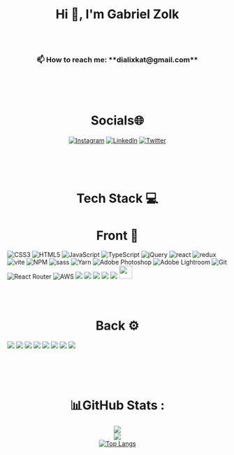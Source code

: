 <h1 align="center">Hi 🤟, I'm Gabriel Zolk</h1>
<br/>
<br/>

 <h3 align="center">📫 How to reach me: **dialixkat@gmail.com**</h3>
 
<br/>
<br/>
<br/>


 <h1 align="center">Socials🌐</h1>

<div align="center">
 
[![Instagram](https://img.shields.io/badge/Instagram-%23E4405F.svg?logo=Instagram&logoColor=white)](https://www.instagram.com/gabriel_zolk) [![LinkedIn](https://img.shields.io/badge/LinkedIn-%230077B5.svg?logo=linkedin&logoColor=white)](https://www.linkedin.com/in/gabriel-zolk-4063b3241/) [![Twitter](https://img.shields.io/badge/Twitter-%231DA1F2.svg?logo=Twitter&logoColor=white)](https://twitter.com/Gabriel_Zolk) 
 
 </div>
 
<br/>
<br/>
<br/>

<h1 align="center">Tech Stack 💻</h1>
<h1 align="center">Front 📱</h1>
 
 <div>
  
![CSS3](https://img.shields.io/badge/css3-%231572B6.svg?style=for-the-badge&logo=css3&logoColor=white) ![HTML5](https://img.shields.io/badge/html5-%23E34F26.svg?style=for-the-badge&logo=html5&logoColor=white) ![JavaScript](https://img.shields.io/badge/javascript-%23323330.svg?style=for-the-badge&logo=javascript&logoColor=%23F7DF1E) ![TypeScript](https://img.shields.io/badge/typescript-%23007ACC.svg?style=for-the-badge&logo=typescript&logoColor=white) ![jQuery](https://img.shields.io/badge/jquery-%230769AD.svg?style=for-the-badge&logo=jquery&logoColor=white) ![react](https://img.shields.io/badge/React-20232A?style=for-the-badge&logo=react&logoColor=61DAFB) ![redux](https://img.shields.io/badge/Redux-593D88?style=for-the-badge&logo=redux&logoColor=white) ![vite](https://img.shields.io/badge/Vite-B73BFE?style=for-the-badge&logo=vite&logoColor=FFD62E) ![NPM](https://img.shields.io/badge/npm-CB3837?style=for-the-badge&logo=npm&logoColor=white) ![sass](https://img.shields.io/badge/Sass-CC6699?style=for-the-badge&logo=sass&logoColor=white) ![Yarn](https://img.shields.io/badge/yarn-%232C8EBB.svg?style=for-the-badge&logo=yarn&logoColor=white) ![Adobe Photoshop](https://img.shields.io/badge/adobephotoshop-%2331A8FF.svg?style=for-the-badge&logo=adobephotoshop&logoColor=white) ![Adobe Lightroom](https://img.shields.io/badge/Adobe%20Lightroom-31A8FF.svg?style=for-the-badge&logo=Adobe%20Lightroom&logoColor=white)
 ![Git](https://img.shields.io/badge/GIT-E44C30?style=for-the-badge&logo=git&logoColor=white
)
 ![React Router](https://img.shields.io/badge/React_Router-CA4245?style=for-the-badge&logo=react-router&logoColor=white)
 ![AWS](https://img.shields.io/badge/Amazon_AWS-232F3E?style=for-the-badge&logo=amazon-aws&logoColor=white)
 ![](https://img.shields.io/badge/Microsoft_Azure-0089D6?style=for-the-badge&logo=microsoft-azure&logoColor=white)
 ![](https://img.shields.io/badge/Vercel-000000?style=for-the-badge&logo=vercel&logoColor=white
)
 ![](https://img.shields.io/badge/Notion-000000?style=for-the-badge&logo=notion&logoColor=white
)
 ![](https://img.shields.io/badge/Trello-0052CC?style=for-the-badge&logo=trello&logoColor=white
)
 ![](https://img.shields.io/badge/Slack-4A154B?style=for-the-badge&logo=slack&logoColor=white
)
 <img height="30em" src="https://user-images.githubusercontent.com/109248116/205525889-b8e221a0-7919-46ff-a1be-cc8dcb45f5a6.png">



  
 </div>
 
<br/>
<br/>
 
<h1 align="center">Back ⚙</h1>

<div>
<img src="https://img.shields.io/badge/Node.js-339933?style=for-the-badge&logo=nodedotjs&logoColor=white">
<img src="https://img.shields.io/badge/typescript-%23007ACC.svg?style=for-the-badge&logo=typescript&logoColor=white">
<img src="https://img.shields.io/badge/JavaScript-323330?style=for-the-badge&logo=javascript&logoColor=F7DF1E">
<img src="https://img.shields.io/badge/Express.js-000000?style=for-the-badge&logo=express&logoColor=white">
<img src="https://img.shields.io/badge/Sequelize-52B0E7?style=for-the-badge&logo=Sequelize&logoColor=white">
<img src="https://img.shields.io/badge/MySQL-00000F?style=for-the-badge&logo=mysql&logoColor=white">
<img src="https://img.shields.io/badge/Yarn-2C8EBB?style=for-the-badge&logo=yarn&logoColor=white">
<img src="https://img.shields.io/badge/npm-CB3837?style=for-the-badge&logo=npm&logoColor=white">
</div
<br/>
<br/>
<br/>
<br/>
<br/>
 
 <h1 align="center">📊GitHub Stats :</h1>
 
<div align="center">

![](https://github-readme-stats.vercel.app/api?username=gabrielzolk&theme=synthwave&hide_border=false&include_all_commits=false&count_private=false)<br/>
![](https://github-readme-streak-stats.herokuapp.com/?user=gabrielzolk&theme=synthwave&hide_border=false)<br/>
 [![Top Langs](https://github-readme-stats.vercel.app/api/top-langs/?username=gabrielzolk&theme=synthwave&hide_border=false&layout=compact&langs_count=10)](https://github.com/anuraghazra/github-readme-stats)
</div>
 
